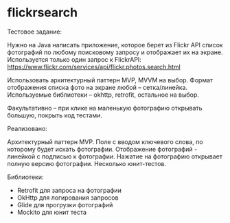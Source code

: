 # flickrsearch

Тестовое задание:

Нужно на Java написать приложение, которое берет из Flickr API список фотографий по любому поисковому запросу и отображает их на экране.
Используется только один запрос к FlickrAPI: https://www.flickr.com/services/api/flickr.photos.search.html

Использовать архитектурный паттерн MVP, MVVM на выбор.
Формат отображения списка фото на экране любой  – сетка/линейка.
Используемые библиотеки – okhttp, retrofit, остальное на выбор.

Факультативно – при клике на маленькую фотографию открывать большую, покрыть код тестами.


Реализовано:

Архитектурный паттерн MVP.
Поле с вводом ключевого слова, по которому будет искать фотографии.
Отображение фотографий - линейкой с подписью к фотографии.
Нажатие на фотографию открывает полную версию фотографии.
Несколько юнит-тестов.

Библиотеки:
- Retrofit для запроса на фотографии
- OkHttp для логирования запросов
- Glide для прогрузки фотографий
- Mockito для юнит теста
